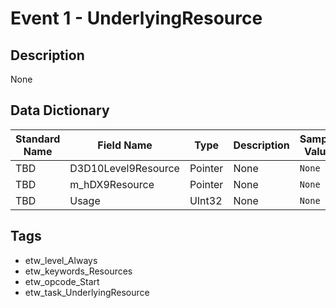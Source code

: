 # Event 1 - UnderlyingResource

## Description
None

## Data Dictionary
|Standard Name|Field Name|Type|Description|Sample Value|
|---|---|---|---|---|
|TBD|D3D10Level9Resource|Pointer|None|`None`|
|TBD|m_hDX9Resource|Pointer|None|`None`|
|TBD|Usage|UInt32|None|`None`|

## Tags
* etw_level_Always
* etw_keywords_Resources
* etw_opcode_Start
* etw_task_UnderlyingResource